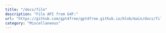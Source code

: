 ```yaml
---
title: "/docs/file"
description: "File API from G4F:"
url: "https://github.com/gpt4free/gpt4free.github.io/blob/main/docs/file.md"
category: "Miscellaneous"
---
```

